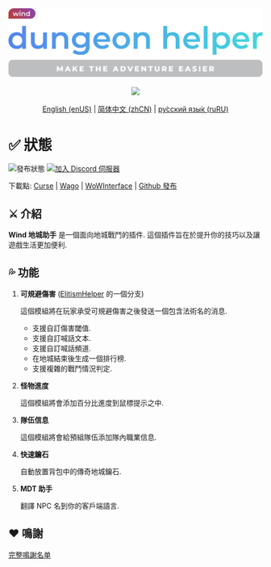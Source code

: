 <div align="center">
<img width="512" src="Title.svg"/><br><br>
<img src="https://img.shields.io/badge/版本-2.1.2-green.svg?longCache=true&style=for-the-badge"/>

[English (enUS)](README.md) | [简体中文 (zhCN)](README_zhCN.md) | [ру́сский язы́к (ruRU)](README_ruRU.md)
</div>

# ✅ 狀態

![發布狀態](https://img.shields.io/github/actions/workflow/status/fang2hou/WindDungeonHelper/publish_stable.yml?branch=2.1.2) [![加入 Discord 伺服器](https://img.shields.io/badge/Wind%20Plugins-加入-grey.svg?longCache=true&color=7289DA&logo=discord)](https://discord.gg/wvV5rQy)

下載點: [Curse](https://www.curseforge.com/wow/addons/wind-dungeon-helper) | [Wago](https://addons.wago.io/addons/winddungeonhelper) | [WoWInterface](https://www.wowinterface.com/downloads/info25532-WindDungeonHelper.html) | [Github 發布](https://github.com/fang2hou/WindDungeonHelper/releases)

## ⚔️ 介紹

**Wind 地城助手** 是一個面向地城戰鬥的插件.
這個插件旨在於提升你的技巧以及讓遊戲生活更加便利.

## 💦 功能

1. **可規避傷害** ([ElitismHelper](https://wow.curseforge.com/projects/elitismhelper) 的一個分支)

    這個模組將在玩家承受可規避傷害之後發送一個包含法術名的消息.
    - 支援自訂傷害閾值.
    - 支援自訂喊話文本.
    - 支援自訂喊話頻道.
    - 在地城結束後生成一個排行榜.
    - 支援複雜的戰鬥情況判定.

2. **怪物進度**

    這個模組將會添加百分比進度到鼠標提示之中.

3. **隊伍信息**

    這個模組將會給預組隊伍添加隊內職業信息.

4. **快速鑰石**

    自動放置背包中的傳奇地城鑰石.

5. **MDT 助手**

    翻譯 NPC 名到你的客戶端語言.

## ❤️ 鳴謝

[完整鳴謝名单](CREDITS.md)
